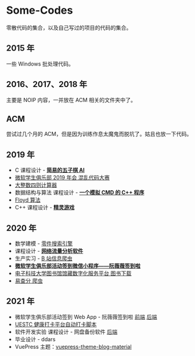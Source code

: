 # Some-Codes

零散代码的集合，以及自己写过的项目的代码的集合。

## 2015 年

一些 Windows 批处理代码。

## 2016、2017、2018 年

主要是 NOIP 内容，一并放在 ACM 相关的文件夹中了。

## ACM

尝试过几个月的 ACM，但是因为训练作息太魔鬼而脱坑了。姑且也放一下代码。

## 2019 年

* C 课程设计 - [**简易的五子棋 AI**](2019/Gomoku/)
* [微软学生俱乐部 2019 年会 混乱代码大赛](2019/Chaos_Code.cpp)
* [大整数四则计算器](2019/BigInteger.cpp)
* 数据结构与算法 课程设计 - [**一个模拟 CMD 的 C++ 程序**](2019/SimpleCMD)
* [Floyd 算法](2019/Floyd.cpp)
* C++ 课程设计 - [**精灵游戏**](2019/Sprite/)

## 2020 年

* 数学建模 - [零件搜索引擎](2020/零件搜索引擎/)
* 课程设计 - [**网络流量分析软件**](2020/NetworkMonitor)
* 生产实习 - [B 站信息爬虫](2020/bilibili-spider)
* [**微软学生俱乐部活动签到微信小程序——阮薇薇签到啦**](https://github.com/uestc-msc/wechat-mini-program)
* [电子科技大学图书馆馆藏数字化服务平台 图书下载](2020/uestc-library-downloader)
* [易查分 爬虫](2020/yichafen-spyder)

## 2021 年

* 微软学生俱乐部活动签到 Web App - 阮薇薇签到啦 [前端](https://github.com/uestc-msc/uestcmsc_webapp_frontend) [后端](https://github.com/uestc-msc/uestcmsc_webapp_backend)
* [UESTC 健康打卡平台自动打卡脚本](https://github.com/lyh543/UESTC-ncov-AutoReport)
* 软件开发实验 课程设计 - 网盘备份软件 [后端](https://github.com/Aurora-DriveSyncer/Aurora-DriveSyncer-backend)
* 毕业设计 - ddars
* VuePress 主题：[vuepress-theme-blog-material](https://github.com/lyh543/vuepress-theme-blog-material)

